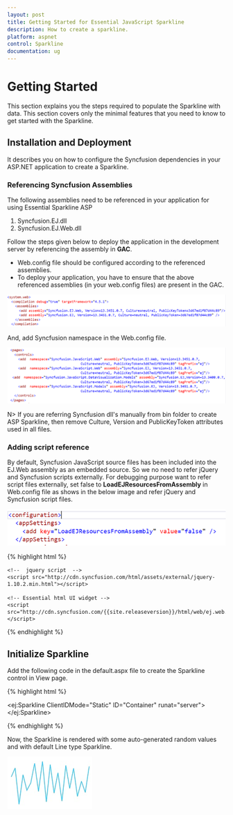 ```yaml
---
layout: post
title: Getting Started for Essential JavaScript Sparkline
description: How to create a sparkline.
platform: aspnet
control: Sparkline
documentation: ug
---
```


# Getting Started

This section explains you the steps required to populate the Sparkline with data. This section covers only the minimal features that you need to know to get started with the Sparkline.


## Installation and Deployment

It describes you on how to configure the Syncfusion dependencies in your ASP.NET application to create a Sparkline.


### Referencing Syncfusion Assemblies

The following assemblies need to be referenced in your application for using Essential Sparkline ASP

1. Syncfusion.EJ.dll
2. Syncfusion.EJ.Web.dll

Follow the steps given below to deploy the application in the development server by referencing the assembly in **GAC**.

* Web.config file should be configured according to the referenced assemblies. 
* To deploy your application, you have to ensure that the above referenced assemblies (in your web.config files) are present in the GAC.

![](Getting-Started_images/Getting-Started_img1.png)

And, add Syncfusion namespace in the Web.config file.

![](Getting-Started_images/Getting-Started_img2.png) 

N> If you are referring Syncfusion dll's manually from bin folder to create ASP Sparkline, then remove Culture, Version and PublicKeyToken attributes used in all files.


###  Adding script reference

By default, Syncfusion JavaScript source files has been included into the EJ.Web assembly as an embedded source. So we no need to refer jQuery and Syncfusion scripts externally. For debugging purpose want to refer script files externally, set false to **LoadEJResourcesFromAssembly** in Web.config file as shows in the below image and refer jQuery and Syncfusion script files.

![](Getting-Started_images/Getting-Started_img3.png) 

{% highlight html %}


    <!--  jquery script  -->
    <script src="http://cdn.syncfusion.com/html/assets/external/jquery-1.10.2.min.html"></script>
    
    <!-- Essential html UI widget -->
    <script src="http://cdn.syncfusion.com/{{site.releaseversion}}/html/web/ej.web.all.min.html"></script>
    
{% endhighlight %}


## Initialize Sparkline

Add the following code in the default.aspx file to create the Sparkline control in View page.

{% highlight html %}

   <ej:Sparkline ClientIDMode="Static" ID="Container" runat="server">
   </ej:Sparkline>

{% endhighlight %}

Now, the Sparkline is rendered with some auto-generated random values and with default Line type Sparkline.

![](Getting-Started_images/Getting-Started_img4.png)

